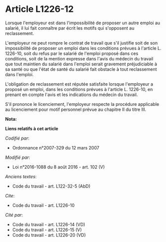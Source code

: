 # Article L1226-12

Lorsque l'employeur est dans l'impossibilité de proposer un autre emploi au salarié, il lui fait connaître par écrit les
motifs qui s'opposent au reclassement. 

L'employeur ne peut rompre le contrat de travail que s'il justifie soit de son impossibilité de proposer un emploi dans les
conditions prévues à l'article L. 1226-10, soit du refus par le salarié de l'emploi proposé dans ces conditions, soit de la
mention expresse dans l'avis du médecin du travail que tout maintien du salarié dans l'emploi serait gravement préjudiciable
à sa santé ou que l'état de santé du salarié fait obstacle à tout reclassement dans l'emploi. 

L'obligation de reclassement est réputée satisfaite lorsque l'employeur a proposé un emploi, dans les conditions prévues à
l'article L. 1226-10, en prenant en compte l'avis et les indications du médecin du travail. 

S'il prononce le licenciement, l'employeur respecte la procédure applicable au licenciement pour motif personnel prévue au
chapitre II du titre III.

**Nota:**



**Liens relatifs à cet article**

_Codifié par_:

  - Ordonnance n°2007-329 du 12 mars 2007

_Modifié par_:

  - Loi n°2016-1088 du 8 août 2016 - art. 102 (V)

_Anciens textes_:

  - Code du travail - art. L122-32-5 (AbD)

_Cite_:

  - Code du travail - art. L1226-10

_Cité par_:

  - Code du travail - art. L1226-14 (VD)
  - Code du travail - art. L1226-15 (V)
  - Code du travail - art. L1226-20 (VD)
